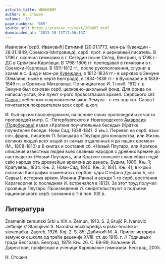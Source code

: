 ```yaml
---
article_title: ИВАНОВИЧ
author: Н. Стошич
volume: '20'
page_numbers: '659'
source_url: https://pravenc.ru/text/200497.html
downloaded_at: '2025-10-13T12:56:13Z'
---
```


Ива́нович [серб. Ивановић] Евтимий (20.01.1773, мон-рь Кувеждин - 28.01.1849, Сремска-Митровица), серб. прот. и церковный писатель. В 1796 г. окончил гимназию в г. Сегедин (ныне Сегед, Венгрия), в 1798 г.- ДС в Сремски-Карловци. В 1798-1806 гг. преподавал в гимназии в г. Сремски-Карловци. В 1811-1812 гг., после рукоположения, служил в храме в с. Шид и мон-ре [Кувеждин](https://pravenc.ru/text/Кувеждин.html), в 1812-1834 гг.- в церквах в Земуне (Землине, ныне в черте Белграда), в 1834-1839 гг.- в Вуковаре и в 1839-1849 гг. в Сремска-Митровице. По инициативе И. 1 нояб. 1812 г. в Земуне был основан серб. церковно-школьный фонд. Для фонда он написал устав, 8-й пункт к-рого провозглашал архиеп. Сербского свт. [Савву I](<https://pravenc.ru/text/Савву I.html>) небесным покровителем школ Земуна - с тех пор свт. Савва I почитается покровителем всех серб. школ.

И. был ярким проповедником, на основе своих проповедей и отчасти проповедей митр. С.-Петербургского и Новгородского [Амвросия (Подобедова)](https://pravenc.ru/text/АМВРОСИЙ.html) издал «Краткие поучительные беседы» (Кратке поучителне беседе. Нови Сад, 1838-1841. 2 књ.). Перевел на серб. язык соч. франц. писателя П. Бланшара «Плутарх для юношества, или Жизнь великих людей всех наций от самых отдаленных и до наших времен» (М., 1808-1810) в 8 книгах и составил сб. «Новый Плутарх, или Краткое описание известных людей всех славных народов с древних времен до настоящего» (Новый Плутархъ, или Краткое описанïе славнейши людïй свïю народа отъ древнейши времена до данасъ. Будим, 1809. Књ. 1; Крагуевац, 1834. Књ. 2; Нови-Сад, 1840. Књ. 3; 1841. Књ. 4), в к-рый включил биографии знаменитых сербов: царя Стефана Душана V, свт. Саввы I, историка архим. Иоанна (Раича) и вождя 1-го серб. восстания Карагеоргия (с последним И. встречался в 1813). За этот труд получил прозвище Плутарх. Произведения И. свидетельствуют о подъеме национального серб. сознания в 1-й пол. XIX в.

## Литература

Znameniti zemunski Srbi u XIX v. Zemun, 1913. S. 2;Grujić R. Ivanović Jeftimije // Stanojević S. Narodna enciklopedija srpsko-hrvatsko-slovenačka. Zagreb, 1926. Knj. 2. S. 85; Дабижић М. А. Прилог историjи земунских школа од треће децениjе XVIII. ст. до 1918. г. // Годишњак града Београда. Београд, 1979. Књ. 26. С. 69-89; Кољанин И. Директори, професори и ученици Карловачке гимназиjи. Београд, 2005.

Н. Стошич
